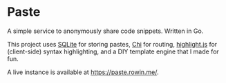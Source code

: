 # Paste

A simple service to anonymously share code snippets. Written in Go.

This project uses [SQLite](https://github.com/mattn/go-sqlite3) for storing pastes, [Chi](https://github.com/go-chi/chi) for routing, [highlight.js](https://highlightjs.org/) for (client-side) syntax highlighting, and a DIY template engine that I made for fun.

A live instance is available at https://paste.rowin.me/.
